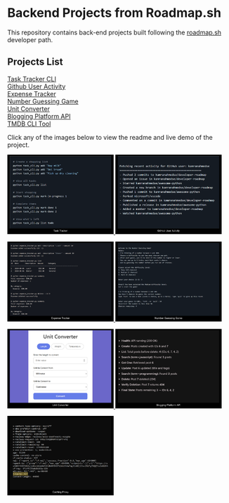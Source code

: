 # Backend Projects from Roadmap.sh

This repository contains back-end projects built following the [roadmap.sh](https://roadmap.sh/) developer path.

## Projects List

[Task Tracker CLI](https://roadmap.sh/projects/task-tracker)\
[Github User Activity](https://roadmap.sh/projects/github-user-activity)\
[Expense Tracker](https://roadmap.sh/projects/expense-tracker)\
[Number Guessing Game](https://roadmap.sh/projects/number-guessing-game)\
[Unit Converter](https://roadmap.sh/projects/unit-converter)\
[Blogging Platform API](https://roadmap.sh/projects/blogging-platform-api)\
[TMDB CLI Tool](https://roadmap.sh/projects/tmdb-cli)

Click any of the images below to view the readme and live demo of the project.

<p align="left">
  <a href='https://github.com/Ansuman-rath/Backend_Roadmap_Project/tree/main/Backend/Task%20Tracker'>
    <img width="48%" src="Assets/Screenshot(19).png" alt="Task Tracker" />
  </a>
  <a href='https://github.com/Ansuman-rath/Backend_Roadmap_Project/tree/main/Backend/Github%20User%20Activity'>
    <img width="48%" src="Assets/Screenshot(20).png" alt="Github User Activity" />
  </a>
</p>

<p align="left">
  <a href='https://github.com/Ansuman-rath/Backend_Roadmap_Project/tree/main/Backend/Expense%20Tracker'>
    <img width="48%" src="Assets/Screenshot(21).png" alt="Expense Tracker" />
  </a>
  <a href='https://github.com/Ansuman-rath/Backend_Roadmap_Project/tree/main/Backend/Number%20Guessing%20Game'>
    <img width="48%" src="Assets/Screenshot(22).png" alt="Number Guessing Game" />
  </a>
  
</p>

<p align="left">
  <a href='https://github.com/Ansuman-rath/Backend_Roadmap_Project/tree/main/Backend/Unit%20Converter'>
    <img width="48%" src="Assets/Screenshot(23).png" alt="Unit Converter" />
  </a>
  <a href='https://github.com/Ansuman-rath/Backend_Roadmap_Project/tree/main/Backend/Blogging%20Platform%20API'>
    <img width="48%" src="Assets/Screenshot(24).png" alt="Blogging Platform API" />
  </a>
 
</p>

<p align="left">
  <a href='https://github.com/Ansuman-rath/Backend_Roadmap_Project/tree/main/Backend/TMDB%20CLI%20Tool'>
    <img width="48%" src="Assets/Screenshot(25).png" alt="TMDB CLI Tool" />
  </a>
 
</p>





